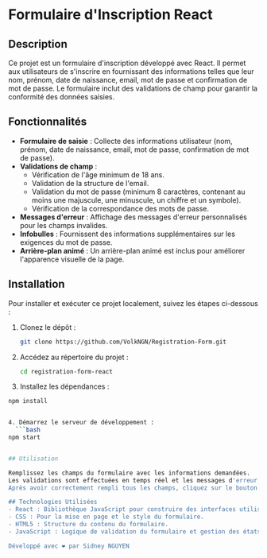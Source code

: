 # Formulaire d'Inscription React

## Description

Ce projet est un formulaire d'inscription développé avec React. Il permet aux utilisateurs de s'inscrire en fournissant des informations telles que leur nom, prénom, date de naissance, email, mot de passe et confirmation de mot de passe. Le formulaire inclut des validations de champ pour garantir la conformité des données saisies.

## Fonctionnalités

- **Formulaire de saisie** : Collecte des informations utilisateur (nom, prénom, date de naissance, email, mot de passe, confirmation de mot de passe).
- **Validations de champ** :
  - Vérification de l'âge minimum de 18 ans.
  - Validation de la structure de l'email.
  - Validation du mot de passe (minimum 8 caractères, contenant au moins une majuscule, une minuscule, un chiffre et un symbole).
  - Vérification de la correspondance des mots de passe.
- **Messages d'erreur** : Affichage des messages d'erreur personnalisés pour les champs invalides.
- **Infobulles** : Fournissent des informations supplémentaires sur les exigences du mot de passe.
- **Arrière-plan animé** : Un arrière-plan animé est inclus pour améliorer l'apparence visuelle de la page.

## Installation

Pour installer et exécuter ce projet localement, suivez les étapes ci-dessous :

1. Clonez le dépôt :
   ```bash
   git clone https://github.com/VolkNGN/Registration-Form.git


2. Accédez au répertoire du projet :
    ```bash
    cd registration-form-react


3. Installez les dépendances :
  ```bash
  npm install


4. Démarrez le serveur de développement :
    ```bash
 npm start


## Utilisation

Remplissez les champs du formulaire avec les informations demandées.
Les validations sont effectuées en temps réel et les messages d'erreur apparaissent sous les champs correspondants en cas de saisie invalide.
Après avoir correctement rempli tous les champs, cliquez sur le bouton "S'inscrire" pour soumettre le formulaire.

## Technologies Utilisées
- React : Bibliothèque JavaScript pour construire des interfaces utilisateur.
- CSS : Pour la mise en page et le style du formulaire.
- HTML5 : Structure du contenu du formulaire.
- JavaScript : Logique de validation du formulaire et gestion des états.

Développé avec ❤️ par Sidney NGUYEN